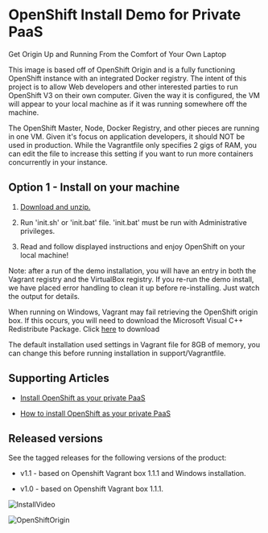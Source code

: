 OpenShift Install Demo for Private PaaS
=======================================
Get Origin Up and Running From the Comfort of Your Own Laptop

This image is based off of OpenShift Origin and is a fully functioning OpenShift instance with an integrated Docker registry. The
intent of this project is to allow Web developers and other interested parties to run OpenShift V3 on their own computer. Given the
way it is configured, the VM will appear to your local machine as if it was running somewhere off the machine.
 
The OpenShift Master, Node, Docker Registry, and other pieces are running in one VM. Given it's focus on application developers, it
should NOT be used in production. While the Vagrantfile only specifies 2 gigs of RAM, you can edit the file to increase this setting
if you want to run more containers concurrently in your instance.


Option 1 - Install on your machine
----------------------------------
1. [Download and unzip.](https://github.com/eschabell/openshift-install-demo/archive/master.zip)

2. Run 'init.sh' or 'init.bat' file. 'init.bat' must be run with Administrative privileges.

3. Read and follow displayed instructions and enjoy OpenShift on your local machine!

Note: after a run of the demo installation, you will have an entry in both the Vagrant registry
and the VirtualBox registry. If you re-run the demo install, we have placed error handling to clean
it up before re-installing. Just watch the output for details.

When running on Windows, Vagrant may fail retrieving the OpenShift origin box. If this occurs, you will need to download the Microsoft Visual C++ Redistribute Package. Click [here](https://www.microsoft.com/en-us/download/confirmation.aspx?id=8328) to download

The default installation used settings in Vagrant file for 8GB of memory, you can change this before
running installation in support/Vagrantfile.


Supporting Articles
-------------------
- [Install OpenShift as your private PaaS](http://www.schabell.org/2016/02/install-openshift-private-paas-video.html)

- [How to install OpenShift as your private PaaS](http://www.schabell.org/2016/02/howto-install-openshift-private-paas.html)


Released versions
-----------------
See the tagged releases for the following versions of the product:

- v1.1 - based on Openshift Vagrant box 1.1.1 and Windows installation.

- v1.0 - based on Openshift Vagrant box 1.1.1.

![InstallVideo](https://github.com/eschabell/openshift-install-demo/blob/master/docs/demo-images/install-video.png?raw=true)

![OpenShiftOrigin](https://github.com/eschabell/openshift-install-demo/blob/master/docs/demo-images/openshift-origin.png?raw=true)

